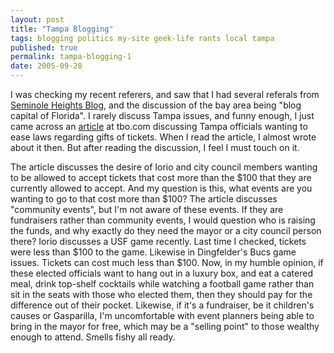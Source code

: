 ```yaml
---
layout: post
title: "Tampa Blogging"
tags: blogging politics my-site geek-life rants local tampa
published: true
permalink: tampa-blogging-1
date: 2005-09-28
---
```


I was checking my recent referers, and saw that I had several referals from <a href="http://www.seminoleheights.blogspot.com">Seminole Heights Blog</a>, and the discussion of the bay area being "blog capital of Florida".   I rarely discuss Tampa issues, and funny enough, I just came across an <a href="http://news.tbo.com/news/MGBAWR2F6EE.html">article</a> at tbo.com discussing Tampa officials wanting to ease laws regarding gifts of tickets.  When I read the article, I almost wrote about it then.  But after reading the discussion, I feel I must touch on it. 
<!--more-->
The article discusses the desire of Iorio and city council members wanting to be allowed to accept tickets that cost more than the $100 that they are currently allowed to accept.  And my question is this, what events are you wanting to go to that cost more than $100?  The article discusses "community events", but I'm not aware of these events.  If they are fundraisers rather than community events, I would question who is raising the funds, and why exactly do they need the mayor or a city council person there?  Iorio discusses a USF game recently.  Last time I checked, tickets were less than $100 to the game.  Likewise in Dingfelder's Bucs game issues.  Tickets can cost much less than $100.  Now, in my humble opinion, if these elected officials want to hang out in a luxury box, and eat a catered meal, drink top-shelf cocktails while watching a football game rather than sit in the seats with those who elected them, then they should pay for the difference out of their pocket.  Likewise, if it's a fundraiser, be it children's causes or Gasparilla, I'm uncomfortable with event planners being able to bring in the mayor for free, which may be a "selling point" to those wealthy enough to attend.  Smells fishy all ready.
